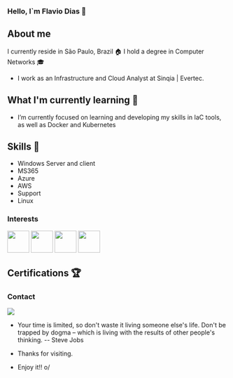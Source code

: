 ### Hello, I`m Flavio Dias :metal:

## About me
I currently reside in São Paulo, Brazil :house: 
I hold a degree in Computer Networks :mortar_board: 
- I work as an Infrastructure and Cloud Analyst at Sinqia | Evertec.

## What I'm currently learning :mag_right:
- I’m currently focused on learning and developing my skills in IaC tools, as well as Docker and Kubernetes

## Skills :rocket:
- Windows Server and client
- MS365
- Azure
- AWS
- Support
- Linux

### Interests
<div>
   <img src="https://cdn.jsdelivr.net/gh/devicons/devicon@latest/icons/terraform/terraform-original.svg" width="50" />
   <img src="https://cdn.jsdelivr.net/gh/devicons/devicon@latest/icons/ansible/ansible-original.svg" width="50"/>
   <img src="https://cdn.jsdelivr.net/gh/devicons/devicon@latest/icons/docker/docker-original.svg" width="50" />
   <img src="https://cdn.jsdelivr.net/gh/devicons/devicon@latest/icons/kubernetes/kubernetes-original.svg" width="50" />      
</div>

## Certifications :trophy:

### Contact 
<div>
<a href="https://www.linkedin.com/in/flavioadias">
   <img src="https://img.shields.io/badge/LinkedIn-0077B5?style=for-the-badge&logo=linkedin&logoColor=white" />
</a>
</div>

- Your time is limited, so don't waste it living someone else's life. Don't be trapped by dogma – which is living with the results of other people's thinking. -- Steve Jobs

- Thanks for visiting.

- Enjoy it!! o/






          
